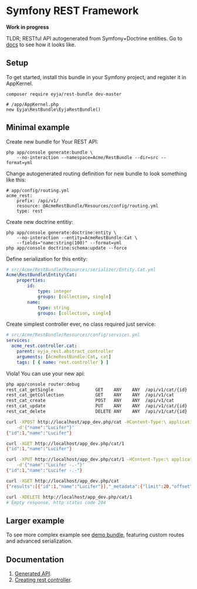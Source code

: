 # Symfony REST Framework

**Work in progress**

TLDR; RESTful API autogenerated from Symfony+Doctrine entities.
Go to [docs](https://github.com/Eyjafjallajokull/symfony-rest-bundle/wiki/Generated-API) to see how it looks like.

## Setup

To get started, install this bundle in your Symfony project, and register it in AppKernel.

    composer require eyja/rest-bundle dev-master

    # /app/AppKernel.php
    new Eyja\RestBundle\EyjaRestBundle()

## Minimal example

Create new bundle for Your REST API:

    php app/console generate:bundle \
        --no-interaction --namespace=Acme/RestBundle --dir=src --format=yml

Change autogenerated routing definition for new bundle to look something like this:
  
```
# app/config/routing.yml
acme_rest:
    prefix: /api/v1/
    resource: @AcmeRestBundle/Resources/config/routing.yml
    type: rest
```

Create new doctrine entitiy:

```
php app/console generate:doctrine:entity \
    --no-interaction --entity=AcmeRestBundle:Cat \
    --fields="name:string(100)" --format=yml
php app/console doctrine:schema:update --force
```

Define serialization for this entity:

```yml
# src/Acme/RestBundle/Resources/serializer/Entity.Cat.yml
Acme\RestBundle\Entity\Cat:
    properties:
        id:
            type: integer
            groups: [collection, single]
        name:
            type: string
            groups: [collection, single]
```

Create simplest controller ever, no class required just service:

```yml
# src/Acme/RestBundle/Resources/config/services.yml
services:
  acme_rest.controller.cat:
    parent: eyja_rest.abstract_controller
    arguments: [AcmeRestBundle:Cat, cat]
    tags: [ { name: rest.controller } ]
```

Viola! You can use your new api:

```bash
php app/console router:debug
rest_cat_getSingle                GET    ANY    ANY  /api/v1/cat/{id}
rest_cat_getCollection            GET    ANY    ANY  /api/v1/cat
rest_cat_create                   POST   ANY    ANY  /api/v1/cat
rest_cat_update                   PUT    ANY    ANY  /api/v1/cat/{id}
rest_cat_delete                   DELETE ANY    ANY  /api/v1/cat/{id}

curl -XPOST http://localhost/app_dev.php/cat -HContent-Type:\ application/json \
    -d'{"name":"Lucifer"}'
{"id":1,"name":"Lucifer"}

curl -XGET http://localhost/app_dev.php/cat/1
{"id":1,"name":"Lucifer"}

curl -XPUT http://localhost/app_dev.php/cat/1 -HContent-Type:\ application/json \
    -d'{"name":"Lucifer -.-"}'
{"id":1,"name":"Lucifer -.-"}

curl -XGET http://localhost/app_dev.php/cat
{"results":[{"id":1,"name":"Lucifer"}],"_metadata":{"limit":20,"offset":0,"total":1}}

curl -XDELETE http://localhost/app_dev.php/cat/1
# Empty response, http status code 204
```

## Larger example

To see more complex example see [demo bundle](https://github.com/Eyjafjallajokull/symfony-rest-demo-bundle), 
featuring custom routes and advanced serialization.

## Documentation

1. [Generated API](https://github.com/Eyjafjallajokull/symfony-rest-bundle/wiki/Generated-API).
1. [Creating rest controller](https://github.com/Eyjafjallajokull/symfony-rest-bundle/wiki/Controller).
